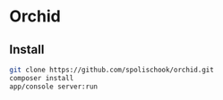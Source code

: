 Orchid
======

Install
-------

```bash
git clone https://github.com/spolischook/orchid.git
composer install
app/console server:run
```
